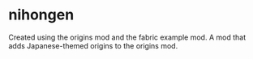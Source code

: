 # nihongen
Created using the origins mod and the fabric example mod.  A mod that adds Japanese-themed origins to the origins mod.
